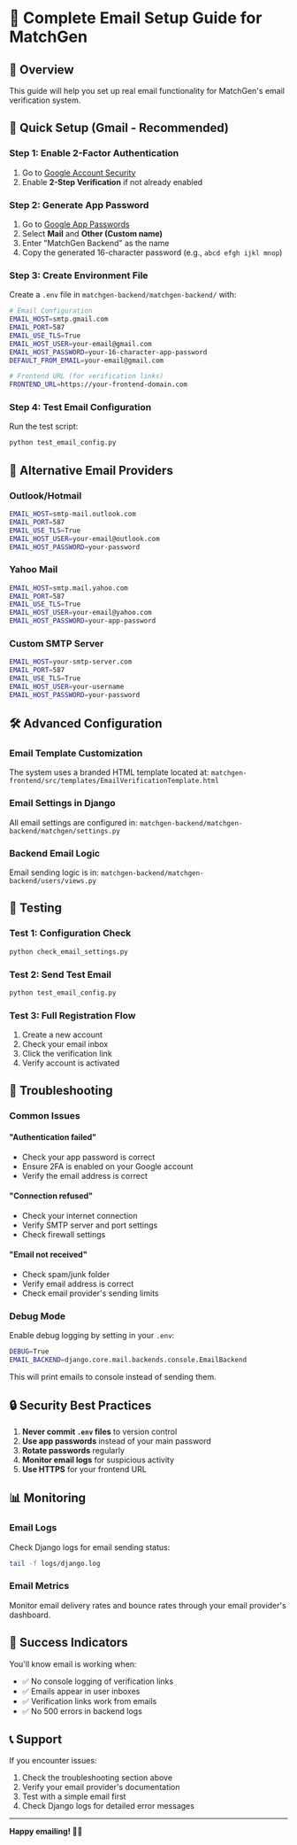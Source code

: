 # 📧 Complete Email Setup Guide for MatchGen

## 🎯 Overview
This guide will help you set up real email functionality for MatchGen's email verification system.

## 🚀 Quick Setup (Gmail - Recommended)

### Step 1: Enable 2-Factor Authentication
1. Go to [Google Account Security](https://myaccount.google.com/security)
2. Enable **2-Step Verification** if not already enabled

### Step 2: Generate App Password
1. Go to [Google App Passwords](https://myaccount.google.com/apppasswords)
2. Select **Mail** and **Other (Custom name)**
3. Enter "MatchGen Backend" as the name
4. Copy the generated 16-character password (e.g., `abcd efgh ijkl mnop`)

### Step 3: Create Environment File
Create a `.env` file in `matchgen-backend/matchgen-backend/` with:

```bash
# Email Configuration
EMAIL_HOST=smtp.gmail.com
EMAIL_PORT=587
EMAIL_USE_TLS=True
EMAIL_HOST_USER=your-email@gmail.com
EMAIL_HOST_PASSWORD=your-16-character-app-password
DEFAULT_FROM_EMAIL=your-email@gmail.com

# Frontend URL (for verification links)
FRONTEND_URL=https://your-frontend-domain.com
```

### Step 4: Test Email Configuration
Run the test script:
```bash
python test_email_config.py
```

## 🔧 Alternative Email Providers

### Outlook/Hotmail
```bash
EMAIL_HOST=smtp-mail.outlook.com
EMAIL_PORT=587
EMAIL_USE_TLS=True
EMAIL_HOST_USER=your-email@outlook.com
EMAIL_HOST_PASSWORD=your-password
```

### Yahoo Mail
```bash
EMAIL_HOST=smtp.mail.yahoo.com
EMAIL_PORT=587
EMAIL_USE_TLS=True
EMAIL_HOST_USER=your-email@yahoo.com
EMAIL_HOST_PASSWORD=your-app-password
```

### Custom SMTP Server
```bash
EMAIL_HOST=your-smtp-server.com
EMAIL_PORT=587
EMAIL_USE_TLS=True
EMAIL_HOST_USER=your-username
EMAIL_HOST_PASSWORD=your-password
```

## 🛠️ Advanced Configuration

### Email Template Customization
The system uses a branded HTML template located at:
`matchgen-frontend/src/templates/EmailVerificationTemplate.html`

### Email Settings in Django
All email settings are configured in:
`matchgen-backend/matchgen-backend/matchgen/settings.py`

### Backend Email Logic
Email sending logic is in:
`matchgen-backend/matchgen-backend/users/views.py`

## 🧪 Testing

### Test 1: Configuration Check
```bash
python check_email_settings.py
```

### Test 2: Send Test Email
```bash
python test_email_config.py
```

### Test 3: Full Registration Flow
1. Create a new account
2. Check your email inbox
3. Click the verification link
4. Verify account is activated

## 🚨 Troubleshooting

### Common Issues

#### "Authentication failed"
- Check your app password is correct
- Ensure 2FA is enabled on your Google account
- Verify the email address is correct

#### "Connection refused"
- Check your internet connection
- Verify SMTP server and port settings
- Check firewall settings

#### "Email not received"
- Check spam/junk folder
- Verify email address is correct
- Check email provider's sending limits

### Debug Mode
Enable debug logging by setting in your `.env`:
```bash
DEBUG=True
EMAIL_BACKEND=django.core.mail.backends.console.EmailBackend
```

This will print emails to console instead of sending them.

## 🔒 Security Best Practices

1. **Never commit `.env` files** to version control
2. **Use app passwords** instead of your main password
3. **Rotate passwords** regularly
4. **Monitor email logs** for suspicious activity
5. **Use HTTPS** for your frontend URL

## 📊 Monitoring

### Email Logs
Check Django logs for email sending status:
```bash
tail -f logs/django.log
```

### Email Metrics
Monitor email delivery rates and bounce rates through your email provider's dashboard.

## 🎉 Success Indicators

You'll know email is working when:
- ✅ No console logging of verification links
- ✅ Emails appear in user inboxes
- ✅ Verification links work from emails
- ✅ No 500 errors in backend logs

## 📞 Support

If you encounter issues:
1. Check the troubleshooting section above
2. Verify your email provider's documentation
3. Test with a simple email first
4. Check Django logs for detailed error messages

---

**Happy emailing! 📧✨**







